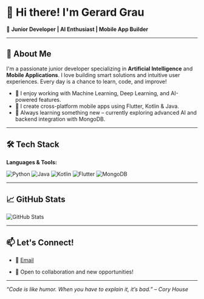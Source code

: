 # 👋 Hi there! I'm Gerard Grau

🎯 **Junior Developer | AI Enthusiast | Mobile App Builder**

---

## 🧠 About Me

I'm a passionate junior developer specializing in **Artificial Intelligence** and **Mobile Applications**. I love building smart solutions and intuitive user experiences. Every day is a chance to learn, code, and improve!

- 🤖 I enjoy working with Machine Learning, Deep Learning, and AI-powered features.
- 📱 I create cross-platform mobile apps using Flutter, Kotlin & Java.
- 🌱 Always learning something new – currently exploring advanced AI and backend integration with MongoDB.

---

## 🛠️ Tech Stack

**Languages & Tools:**

![Python](https://img.shields.io/badge/Python-3776AB?style=for-the-badge&logo=python&logoColor=white)
![Java](https://img.shields.io/badge/Java-007396?style=for-the-badge&logo=java&logoColor=white)
![Kotlin](https://img.shields.io/badge/Kotlin-0095D5?style=for-the-badge&logo=kotlin&logoColor=white)
![Flutter](https://img.shields.io/badge/Flutter-02569B?style=for-the-badge&logo=flutter&logoColor=white)
![MongoDB](https://img.shields.io/badge/MongoDB-4EA94B?style=for-the-badge&logo=mongodb&logoColor=white)

---

## 📈 GitHub Stats

![GitHub Stats](https://github-readme-stats.vercel.app/api?username=ggrauggas&show_icons=true&theme=radical)

---

## 📫 Let's Connect!

- 📧 [Email](mailto:gerardgrau2004@gmail.com)
  
- 🚀 Open to collaboration and new opportunities!

---

*“Code is like humor. When you have to explain it, it’s bad.” – Cory House*



